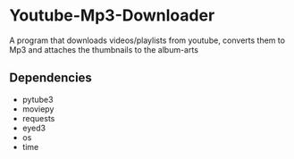 # Youtube-Mp3-Downloader
A program that downloads videos/playlists from youtube, converts them to Mp3 and attaches the thumbnails to the album-arts

## Dependencies
- pytube3
- moviepy
- requests
- eyed3
- os
- time
